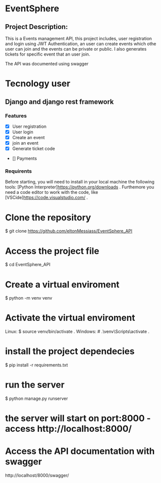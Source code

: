 # EventSphere

## Project Description:
This is a Events management API, this project includes, user registration and login using JWT Authentication, an user can create events which othe user can join and the events can be private or public. I also generates tickets for specific event that an user join. 

The API was documented using swagger

# Tecnology user
## Django and django rest framework

### Features

- [x] User registration
- [x] User login
- [x] Create an event
- [X] join an event
- [x] Generate ticket code
- [] Payments

### Requirents

Before starting, you will need to install in your local machine the following tools:
[Python Interpreter]https://python.org/downloads .
Furthemore you need a code editor to work with the code, like [VSCide]https://code.visualstudio.com/ .

# Clone the repository
$ git clone https://github.com/eltonMessiass/EventSphere_API

# Access the project file
$ cd EventSphere_API

# Create a virtual enviroment
$ python -m venv venv

# Activate the virtual enviroment
Linux: $ source venv/bin/activate .
Windows: # .\venv\Scripts\activate .

# install the project dependecies
$ pip install -r requirements.txt 

# run the server
$ python manage.py runserver
# the server will start on port:8000 - access http://localhost:8000/

# Access the API documentation with swagger
http://localhost/8000/swagger/
